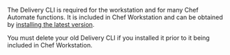 The Delivery CLI is required for the workstation and for many Chef
Automate functions. It is included in Chef Workstation and can be
obtained by [installing the latest version](/install_workstation/).

<div class="alert-info">

You must delete your old Delivery CLI if you installed it prior to it
being included in Chef Workstation.

</div>